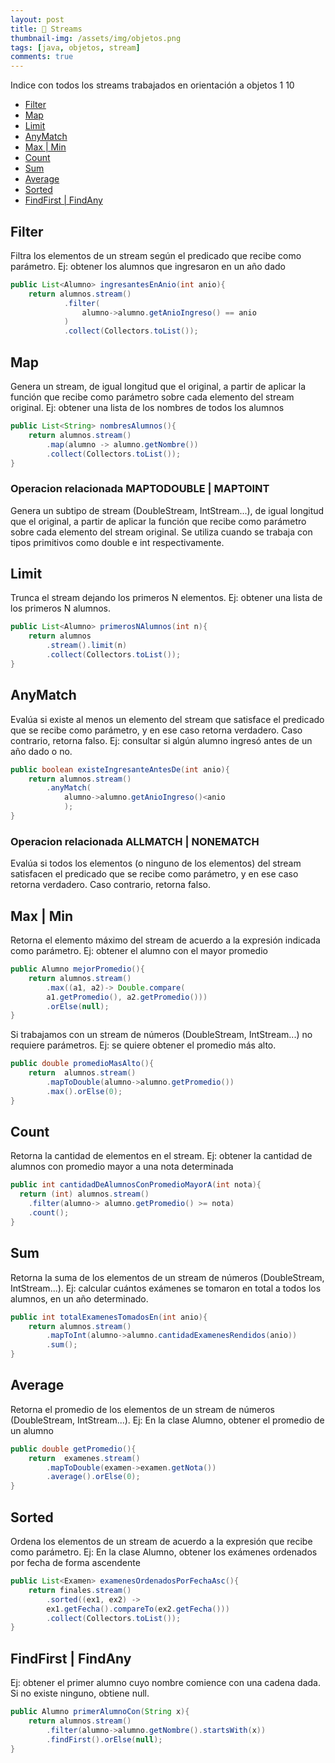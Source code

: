 ```yaml
---
layout: post
title: 📜 Streams
thumbnail-img: /assets/img/objetos.png
tags: [java, objetos, stream]
comments: true
---
```


Indice con todos los streams trabajados en orientación a objetos 1
10
- [Filter](#filter)
- [Map](#map)
- [Limit](#limit)
- [AnyMatch ](#anymatch)
- [Max \| Min](#max--min)
- [Count](#count)
- [Sum](#sum)
- [Average](#average)
- [Sorted](#sorted)
- [FindFirst \| FindAny](#findfirst--findany)

## Filter

Filtra los elementos de un stream según el predicado que recibe como parámetro. Ej: obtener los alumnos que ingresaron en un año dado 

```java
public List<Alumno> ingresantesEnAnio(int anio){       
    return alumnos.stream()
            .filter(
                alumno->alumno.getAnioIngreso() == anio
            )
            .collect(Collectors.toList());
```

## Map
Genera un stream, de igual longitud que el original, a partir de aplicar la función que recibe como parámetro sobre cada elemento del stream original. Ej: obtener una lista de los nombres de todos los alumnos

```java
public List<String> nombresAlumnos(){ 
    return alumnos.stream() 
        .map(alumno -> alumno.getNombre())       
        .collect(Collectors.toList()); 
}
```

### Operacion relacionada MAPTODOUBLE | MAPTOINT
Genera un subtipo de stream (DoubleStream, IntStream...), de igual longitud que el original, a partir de aplicar la función que recibe como parámetro sobre cada elemento del stream original. Se utiliza cuando se trabaja con tipos primitivos como double e int respectivamente.


## Limit
Trunca el stream dejando los primeros N elementos. Ej: obtener una lista de los primeros N alumnos. 

```java
public List<Alumno> primerosNAlumnos(int n){ 
    return alumnos
        .stream().limit(n)
        .collect(Collectors.toList());
}
```

## AnyMatch
Evalúa si existe al menos un elemento del stream que satisface el predicado que se recibe como parámetro, y en ese caso retorna verdadero. Caso contrario, retorna falso. Ej: consultar si algún alumno ingresó antes de un año dado o no.

```java
public boolean existeIngresanteAntesDe(int anio){
    return alumnos.stream()   
        .anyMatch(
            alumno->alumno.getAnioIngreso()<anio
            );
}
```

### Operacion relacionada ALLMATCH | NONEMATCH

Evalúa si todos los elementos (o ninguno de los elementos) del stream satisfacen el predicado que se recibe como parámetro, y en ese caso retorna verdadero. Caso contrario, retorna falso.

## Max | Min
Retorna el elemento máximo del stream de acuerdo a la expresión indicada como parámetro. 
Ej: obtener el alumno con el mayor promedio

```java
public Alumno mejorPromedio(){
    return alumnos.stream()
        .max((a1, a2)-> Double.compare(
        a1.getPromedio(), a2.getPromedio()))
        .orElse(null);
}
```

Si trabajamos con un stream de números (DoubleStream, IntStream...) no requiere parámetros. Ej: se quiere obtener el promedio más alto.

```java
public double promedioMasAlto(){ 
    return  alumnos.stream()
        .mapToDouble(alumno->alumno.getPromedio())    
        .max().orElse(0); 
}
```

## Count
Retorna la cantidad de elementos en el stream. Ej: obtener la cantidad de alumnos con promedio mayor a una nota determinada 

```java
public int cantidadDeAlumnosConPromedioMayorA(int nota){  
  return (int) alumnos.stream()
    .filter(alumno-> alumno.getPromedio() >= nota)
    .count();
}
```

## Sum
Retorna la suma de los elementos de un stream de números (DoubleStream, IntStream...). Ej: calcular cuántos exámenes se tomaron en total a todos los alumnos, en un año determinado. 


```java
public int totalExamenesTomadosEn(int anio){ 
    return alumnos.stream()
        .mapToInt(alumno->alumno.cantidadExamenesRendidos(anio))
        .sum(); 
}
```

## Average
Retorna el promedio de los elementos de un stream de números (DoubleStream, IntStream...). 
Ej: En la clase Alumno, obtener el promedio de un alumno

```java
public double getPromedio(){ 
    return  examenes.stream()
        .mapToDouble(examen->examen.getNota())    
        .average().orElse(0); 
}
```

## Sorted
Ordena los elementos de un stream de acuerdo a la expresión que recibe como parámetro.  Ej: En la clase Alumno, obtener los exámenes ordenados por fecha de forma ascendente 


```java
public List<Examen> examenesOrdenadosPorFechaAsc(){
    return finales.stream()
        .sorted((ex1, ex2) -> 
        ex1.getFecha().compareTo(ex2.getFecha()))
        .collect(Collectors.toList());
}
```

## FindFirst | FindAny
Ej: obtener el primer alumno cuyo nombre comience con una cadena dada. Si no existe ninguno, obtiene null.

```java
public Alumno primerAlumnoCon(String x){
    return alumnos.stream()
        .filter(alumno->alumno.getNombre().startsWith(x))
        .findFirst().orElse(null);
}
```
